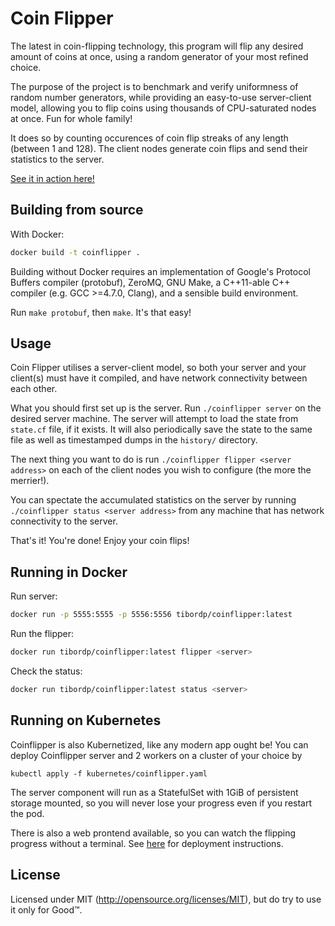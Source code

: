 # Coin Flipper

The latest in coin-flipping technology, this program will flip any desired amount of coins at once, using a random generator of your most refined choice.

The purpose of the project is to benchmark and verify uniformness of random number generators, while providing an easy-to-use server-client model, allowing you to flip coins using thousands of CPU-saturated nodes at once. Fun for whole family!

It does so by counting occurences of coin flip streaks of any length (between 1 and 128). The client nodes generate coin flips and send their statistics to the server.

[See it in action here!](https://k8s.ojdip.net/coinflipper/)

## Building from source

With Docker:
```bash
docker build -t coinflipper .
```

Building without Docker requires an implementation of Google's Protocol Buffers compiler (protobuf), ZeroMQ, GNU Make, a C++11-able C++ compiler (e.g. GCC >=4.7.0, Clang), and a sensible build environment.

Run `make protobuf`, then `make`. It's that easy!

## Usage

Coin Flipper utilises a server-client model, so both your server and your client(s) must have it compiled, and have network connectivity between each other.

What you should first set up is the server. Run `./coinflipper server` on the desired server machine. The server will attempt to load the state from `state.cf` file, if it exists. It will also periodically save the state to the same file as well as timestamped dumps in the `history/` directory.

The next thing you want to do is run `./coinflipper flipper <server address>` on each of the client nodes you wish to configure (the more the merrier!).

You can spectate the accumulated statistics on the server by running `./coinflipper status <server address>` from any machine that has network connectivity to the server.

That's it! You're done! Enjoy your coin flips!

## Running in Docker

Run server:
```bash
docker run -p 5555:5555 -p 5556:5556 tibordp/coinflipper:latest
```

Run the flipper:
```bash
docker run tibordp/coinflipper:latest flipper <server>
```

Check the status:
```bash
docker run tibordp/coinflipper:latest status <server>
```

## Running on Kubernetes

Coinflipper is also Kubernetized, like any modern app ought be! You can deploy Coinflipper server and 2 workers on a cluster of your choice by 

```
kubectl apply -f kubernetes/coinflipper.yaml
```

The server component will run as a StatefulSet with 1GiB of persistent storage mounted, so you will never lose your progress even if you restart the pod. 

There is also a web prontend available, so you can watch the flipping progress without a terminal. See [here](./kubernetes/coinflipper-viewer/README.md) for deployment instructions.

## License

Licensed under MIT (http://opensource.org/licenses/MIT), but do try to use it only for Good&trade;.
